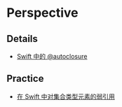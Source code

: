 # Perspective

## Details

- [Swift 中的 @autoclosure](Posts/Code/Swift/autoclosure)

## Practice

- [在 Swift 中对集合类型元素的弱引用](Posts/Practice/Weakly_Collections)